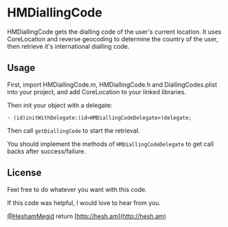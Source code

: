 HMDiallingCode
==============

HMDiallingCode gets the dialling code of the user's current location. It uses CoreLocation and reverse geocoding to determine the country of the user, then retrieve it's international dialling code.

Usage
-----
First, import HMDiallingCode.m, HMDiallingCode.h and DiallingCodes.plist into your project, and add CoreLocation to your linked libraries.

Then init your object with a delegate:

```- (id)initWithDelegate:(id<HMDiallingCodeDelegate>)delegate;```

Then call ```getDiallingCode``` to start the retrieval.

You should implement the methods of ```HMDiallingCodeDelegate``` to get call backs after success/failure.

License
--------
Feel free to do whatever you want with this code.

If this code was helpful, I would love to hear from you.

[@HeshamMegid](http://twitter.com/HeshamMegid)   return
[http://hesh.am](http://hesh.am)
